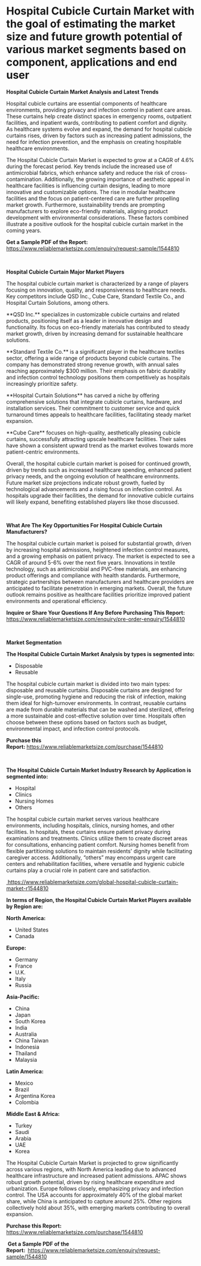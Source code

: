 <p><h1>Hospital Cubicle Curtain Market with the goal of estimating the market size and future growth potential of various market segments based on component, applications and end user</h1></p><p><strong>Hospital Cubicle Curtain Market Analysis and Latest Trends</strong></p>
<p><p>Hospital cubicle curtains are essential components of healthcare environments, providing privacy and infection control in patient care areas. These curtains help create distinct spaces in emergency rooms, outpatient facilities, and inpatient wards, contributing to patient comfort and dignity. As healthcare systems evolve and expand, the demand for hospital cubicle curtains rises, driven by factors such as increasing patient admissions, the need for infection prevention, and the emphasis on creating hospitable healthcare environments. </p><p>The Hospital Cubicle Curtain Market is expected to grow at a CAGR of 4.6% during the forecast period. Key trends include the increased use of antimicrobial fabrics, which enhance safety and reduce the risk of cross-contamination. Additionally, the growing importance of aesthetic appeal in healthcare facilities is influencing curtain designs, leading to more innovative and customizable options. The rise in modular healthcare facilities and the focus on patient-centered care are further propelling market growth. Furthermore, sustainability trends are prompting manufacturers to explore eco-friendly materials, aligning product development with environmental considerations. These factors combined illustrate a positive outlook for the hospital cubicle curtain market in the coming years.</p></p>
<p><strong>Get a Sample PDF of the Report:&nbsp;</strong> <a href="https://www.reliablemarketsize.com/enquiry/request-sample/1544810?utm_campaign=1133&utm_medium=2&utm_source=Github&utm_content=ia&utm_term=13042025&utm_id=hospital-cubicle-curtain">https://www.reliablemarketsize.com/enquiry/request-sample/1544810</a></p>
<p>&nbsp;</p>
<p><strong>Hospital Cubicle Curtain Major Market Players</strong></p>
<p><p>The hospital cubicle curtain market is characterized by a range of players focusing on innovation, quality, and responsiveness to healthcare needs. Key competitors include QSD Inc., Cube Care, Standard Textile Co., and Hospital Curtain Solutions, among others.</p><p>**QSD Inc.** specializes in customizable cubicle curtains and related products, positioning itself as a leader in innovative design and functionality. Its focus on eco-friendly materials has contributed to steady market growth, driven by increasing demand for sustainable healthcare solutions.</p><p>**Standard Textile Co.** is a significant player in the healthcare textiles sector, offering a wide range of products beyond cubicle curtains. The company has demonstrated strong revenue growth, with annual sales reaching approximately $300 million. Their emphasis on fabric durability and infection control technology positions them competitively as hospitals increasingly prioritize safety.</p><p>**Hospital Curtain Solutions** has carved a niche by offering comprehensive solutions that integrate cubicle curtains, hardware, and installation services. Their commitment to customer service and quick turnaround times appeals to healthcare facilities, facilitating steady market expansion. </p><p>**Cube Care** focuses on high-quality, aesthetically pleasing cubicle curtains, successfully attracting upscale healthcare facilities. Their sales have shown a consistent upward trend as the market evolves towards more patient-centric environments.</p><p>Overall, the hospital cubicle curtain market is poised for continued growth, driven by trends such as increased healthcare spending, enhanced patient privacy needs, and the ongoing evolution of healthcare environments. Future market size projections indicate robust growth, fueled by technological advancements and a rising focus on infection control. As hospitals upgrade their facilities, the demand for innovative cubicle curtains will likely expand, benefiting established players like those discussed.</p></p>
<p>&nbsp;</p>
<p><strong>What Are The Key Opportunities For Hospital Cubicle Curtain Manufacturers?</strong></p>
<p><p>The hospital cubicle curtain market is poised for substantial growth, driven by increasing hospital admissions, heightened infection control measures, and a growing emphasis on patient privacy. The market is expected to see a CAGR of around 5-6% over the next five years. Innovations in textile technology, such as antimicrobial and PVC-free materials, are enhancing product offerings and compliance with health standards. Furthermore, strategic partnerships between manufacturers and healthcare providers are anticipated to facilitate penetration in emerging markets. Overall, the future outlook remains positive as healthcare facilities prioritize improved patient environments and operational efficiency.</p></p>
<p><strong>Inquire or Share Your Questions If Any Before Purchasing This Report:</strong> <a href="https://www.reliablemarketsize.com/enquiry/pre-order-enquiry/1544810?utm_campaign=1133&utm_medium=2&utm_source=Github&utm_content=ia&utm_term=13042025&utm_id=hospital-cubicle-curtain">https://www.reliablemarketsize.com/enquiry/pre-order-enquiry/1544810</a></p>
<p>&nbsp;</p>
<p><strong>Market Segmentation</strong></p>
<p><strong>The Hospital Cubicle Curtain Market Analysis by types is segmented into:</strong></p>
<p><ul><li>Disposable</li><li>Reusable</li></ul></p>
<p><p>The hospital cubicle curtain market is divided into two main types: disposable and reusable curtains. Disposable curtains are designed for single-use, promoting hygiene and reducing the risk of infection, making them ideal for high-turnover environments. In contrast, reusable curtains are made from durable materials that can be washed and sterilized, offering a more sustainable and cost-effective solution over time. Hospitals often choose between these options based on factors such as budget, environmental impact, and infection control protocols.</p></p>
<p><strong>Purchase this Report:&nbsp;</strong><a href="https://www.reliablemarketsize.com/purchase/1544810?utm_campaign=1133&utm_medium=2&utm_source=Github&utm_content=ia&utm_term=13042025&utm_id=hospital-cubicle-curtain">https://www.reliablemarketsize.com/purchase/1544810</a></p>
<p>&nbsp;</p>
<p><strong>The Hospital Cubicle Curtain Market Industry Research by Application is segmented into:</strong></p>
<p><ul><li>Hospital</li><li>Clinics</li><li>Nursing Homes</li><li>Others</li></ul></p>
<p><p>The hospital cubicle curtain market serves various healthcare environments, including hospitals, clinics, nursing homes, and other facilities. In hospitals, these curtains ensure patient privacy during examinations and treatments. Clinics utilize them to create discreet areas for consultations, enhancing patient comfort. Nursing homes benefit from flexible partitioning solutions to maintain residents' dignity while facilitating caregiver access. Additionally, “others” may encompass urgent care centers and rehabilitation facilities, where versatile and hygienic cubicle curtains play a crucial role in patient care and satisfaction.</p></p>
<p><a href="https://www.reliablemarketsize.com/global-hospital-cubicle-curtain-market-r1544810?utm_campaign=1133&utm_medium=2&utm_source=Github&utm_content=ia&utm_term=13042025&utm_id=hospital-cubicle-curtain">&nbsp;https://www.reliablemarketsize.com/global-hospital-cubicle-curtain-market-r1544810</a></p>
<p><strong>In terms of Region, the Hospital Cubicle Curtain Market Players available by Region are:</strong></p>
<p>
    <p> <strong> North America: </strong>
        <ul>
            <li>United States</li>
            <li>Canada</li>
        </ul>
        </p> 
    <p> <strong> Europe: </strong>
        <ul>
            <li>Germany</li>
            <li>France</li>
            <li>U.K.</li>
            <li>Italy</li>
            <li>Russia</li>
        </ul>
        </p> 
    <p> <strong> Asia-Pacific: </strong>
        <ul>
            <li>China</li>
            <li>Japan</li>
            <li>South Korea</li>
            <li>India</li>
            <li>Australia</li>
            <li>China Taiwan</li>
            <li>Indonesia</li>
            <li>Thailand</li>
            <li>Malaysia</li>
        </ul>
        </p> 
    <p> <strong> Latin America: </strong>
        <ul>
            <li>Mexico</li>
            <li>Brazil</li>
            <li>Argentina Korea</li>
            <li>Colombia</li>
        </ul>
        </p> 
    <p> <strong> Middle East & Africa: </strong>
        <ul>
            <li>Turkey</li>
            <li>Saudi</li>
            <li>Arabia</li>
            <li>UAE</li>
            <li>Korea</li>
        </ul>
    </p>
    </p>
<p><p>The Hospital Cubicle Curtain Market is projected to grow significantly across various regions, with North America leading due to advanced healthcare infrastructure and increased patient admissions. APAC shows robust growth potential, driven by rising healthcare expenditure and urbanization. Europe follows closely, emphasizing privacy and infection control. The USA accounts for approximately 40% of the global market share, while China is anticipated to capture around 25%. Other regions collectively hold about 35%, with emerging markets contributing to overall expansion.</p></p>
<p><strong>Purchase this Report: </strong><a href="https://www.reliablemarketsize.com/purchase/1544810?utm_campaign=1133&utm_medium=2&utm_source=Github&utm_content=ia&utm_term=13042025&utm_id=hospital-cubicle-curtain">https://www.reliablemarketsize.com/purchase/1544810</a></p>
<p>&nbsp;<strong>Get a Sample PDF of the Report:&nbsp;&nbsp;</strong><a href="https://www.reliablemarketsize.com/enquiry/request-sample/1544810?utm_campaign=1133&utm_medium=2&utm_source=Github&utm_content=ia&utm_term=13042025&utm_id=hospital-cubicle-curtain">https://www.reliablemarketsize.com/enquiry/request-sample/1544810</a></p>
<p><strong></strong></p>
<p><p></p><p></p><p></p></p>